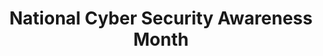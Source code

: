---
# This topic lives at
# https://digital.gov/topics/national-cyber-security-awareness-month

# Topic Title
title: "National Cyber Security Awareness Month"

# description — keep it short and clear
summary: ""

# Weight
weight: 1

# For more information on managing topics,
# see https://github.com/GSA/digitalgov.gov/wiki/topics
---